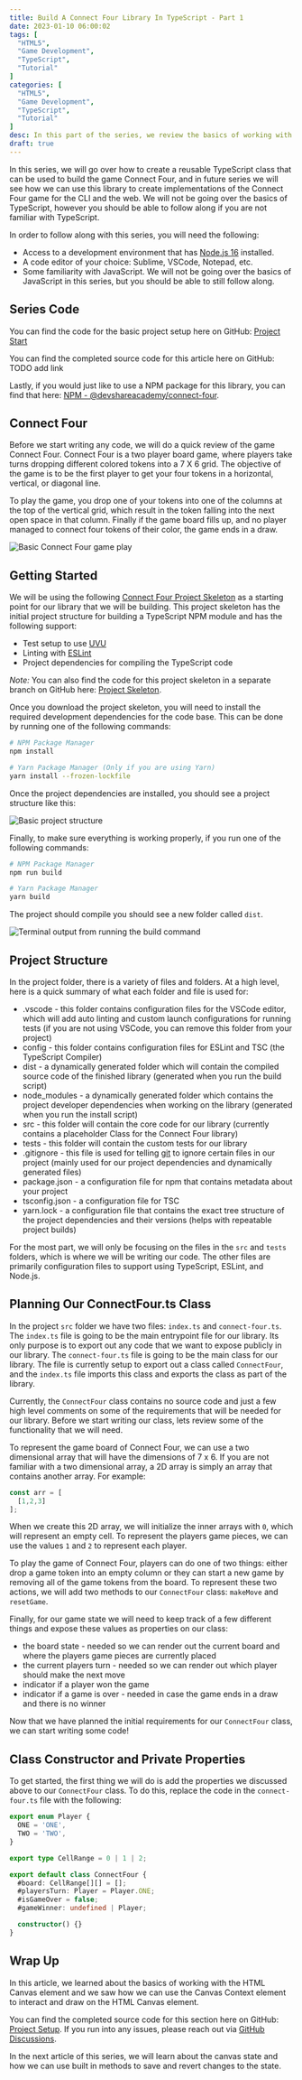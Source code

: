 ```yaml
---
title: Build A Connect Four Library In TypeScript - Part 1
date: 2023-01-10 06:00:02
tags: [
  "HTML5",
  "Game Development",
  "TypeScript",
  "Tutorial"
]
categories: [
  "HTML5",
  "Game Development",
  "TypeScript",
  "Tutorial"
]
desc: In this part of the series, we review the basics of working with and drawing on the HTML Canvas element. Learn to create a reusable Connect Four library in TypeScript! This reusable library can be used to build any number of implementations of a Connect Four game - both for the web and CLI.
draft: true
---
```


In this series, we will go over how to create a reusable TypeScript class that can be used to build the game Connect Four, and in future series we will see how we can use this library to create implementations of the Connect Four game for the CLI and the web. We will not be going over the basics of TypeScript, however you should be able to follow along if you are not familiar with TypeScript.

In order to follow along with this series, you will need the following:

* Access to a development environment that has [Node.js 16](https://nodejs.org/en/) installed.
* A code editor of your choice: Sublime, VSCode, Notepad, etc.
* Some familiarity with JavaScript. We will not be going over the basics of JavaScript in this series, but you should be able to still follow along.

## Series Code

You can find the code for the basic project setup here on GitHub: [Project Start](https://github.com/devshareacademy/connect-four/tree/project-start)

You can find the completed source code for this article here on GitHub: TODO add link

Lastly, if you would just like to use a NPM package for this library, you can find that here: [NPM - @devshareacademy/connect-four](https://www.npmjs.com/package/@devshareacademy/connect-four).

## Connect Four

Before we start writing any code, we will do a quick review of the game Connect Four. Connect Four is a two player board game, where players take turns dropping different colored tokens into a 7 X 6 grid. The objective of the game is to be the first player to get your four tokens in a horizontal, vertical, or diagonal line.

To play the game, you drop one of your tokens into one of the columns at the top of the vertical grid, which result in the token falling into the next open space in that column. Finally if the game board fills up, and no player managed to connect four tokens of their color, the game ends in a draw.

![Basic Connect Four game play](./images/build-a-connect-four-library-in-typescript-part-3.gif)

## Getting Started

We will be using the following [Connect Four Project Skeleton](https://github.com/devshareacademy/connect-four/releases/tag/project-skeleton) as a starting point for our library that we will be building. This project skeleton has the initial project structure for building a TypeScript NPM module and has the following support:

* Test setup to use [UVU](https://www.npmjs.com/package/uvu)
* Linting with [ESLint](https://eslint.org/)
* Project dependencies for compiling the TypeScript code

*Note:* You can also find the code for this project skeleton in a separate branch on GitHub here: [Project Skeleton](https://github.com/devshareacademy/connect-four/tree/project-skeleton).

Once you download the project skeleton, you will need to install the required development dependencies for the code base. This can be done by running one of the following commands:

```bash
# NPM Package Manager
npm install

# Yarn Package Manager (Only if you are using Yarn)
yarn install --frozen-lockfile
```

Once the project dependencies are installed, you should see a project structure like this:

![Basic project structure](./images/build-a-connect-four-library-in-typescript-part-1.png)

Finally, to make sure everything is working properly, if you run one of the following commands:

```bash
# NPM Package Manager
npm run build

# Yarn Package Manager
yarn build
```

The project should compile you should see a new folder called `dist`.

![Terminal output from running the build command](./images/build-a-connect-four-library-in-typescript-part-2.png)

## Project Structure

In the project folder, there is a variety of files and folders. At a high level, here is a quick summary of what each folder and file is used for:

* .vscode - this folder contains configuration files for the VSCode editor, which will add auto linting and custom launch configurations for running tests (if you are not using VSCode, you can remove this folder from your project)
* config - this folder contains configuration files for ESLint and TSC (the TypeScript Compiler)
* dist - a dynamically generated folder which will contain the compiled source code of the finished library (generated when you run the build script)
* node_modules - a dynamically generated folder which contains the project developer dependencies when working on the library (generated when you run the install script)
* src - this folder will contain the core code for our library (currently contains a placeholder Class for the Connect Four library)
* tests - this folder will contain the custom tests for our library
* .gitignore - this file is used for telling [git](https://git-scm.com/) to ignore certain files in our project (mainly used for our project dependencies and dynamically generated files)
* package.json - a configuration file for npm that contains metadata about your project
* tsconfig.json - a configuration file for TSC
* yarn.lock - a configuration file that contains the exact tree structure of the project dependencies and their versions (helps with repeatable project builds)

For the most part, we will only be focusing on the files in the `src` and `tests` folders, which is where we will be writing our code. The other files are primarily configuration files to support using TypeScript, ESLint, and Node.js.

## Planning Our ConnectFour.ts Class

In the project `src` folder we have two files: `index.ts` and `connect-four.ts`. The `index.ts` file is going to be the main entrypoint file for our library. Its only purpose is to export out any code that we want to expose publicly in our library. The `connect-four.ts` file is going to be the main class for our library. The file is currently setup to export out a class called `ConnectFour`, and the `index.ts` file imports this class and exports the class as part of the library.

Currently, the `ConnectFour` class contains no source code and just a few high level comments on some of the requirements that will be needed for our library. Before we start writing our class, lets review some of the functionality that we will need.

To represent the game board of Connect Four, we can use a two dimensional array that will have the dimensions of 7 x 6. If you are not familiar with a two dimensional array, a 2D array is simply an array that contains another array. For example:

```typescript
const arr = [
  [1,2,3]
];
```

When we create this 2D array, we will initialize the inner arrays with `0`, which will represent an empty cell. To represent the players game pieces, we can use the values `1` and `2` to represent each player.

To play the game of Connect Four, players can do one of two things: either drop a game token into an empty column or they can start a new game by removing all of the game tokens from the board. To represent these two actions, we will add two methods to our `ConnectFour` class: `makeMove` and `resetGame`.

Finally, for our game state we will need to keep track of a few different things and expose these values as properties on our class:

* the board state - needed so we can render out the current board and where the players game pieces are currently placed
* the current players turn - needed so we can render out which player should make the next move
* indicator if a player won the game
* indicator if a game is over - needed in case the game ends in a draw and there is no winner

Now that we have planned the initial requirements for our `ConnectFour` class, we can start writing some code!

## Class Constructor and Private Properties

To get started, the first thing we will do is add the properties we discussed above to our `ConnectFour` class. To do this, replace the code in the `connect-four.ts` file with the following:

```typescript
export enum Player {
  ONE = 'ONE',
  TWO = 'TWO',
}

export type CellRange = 0 | 1 | 2;

export default class ConnectFour {
  #board: CellRange[][] = [];
  #playersTurn: Player = Player.ONE;
  #isGameOver = false;
  #gameWinner: undefined | Player;

  constructor() {}
}
```

## Wrap Up

In this article, we learned about the basics of working with the HTML Canvas element and we saw how we can use the Canvas Context element to interact and draw on the HTML Canvas element.

You can find the completed source code for this section here on GitHub: [Project Setup](https://github.com/devshareacademy/html5-javascript-games/releases/tag/project_setup). If you run into any issues, please reach out via [GitHub Discussions](https://github.com/devshareacademy/html5-javascript-games/discussions).

In the next article of this series, we will learn about the canvas state and how we can use built in methods to save and revert changes to the state.

